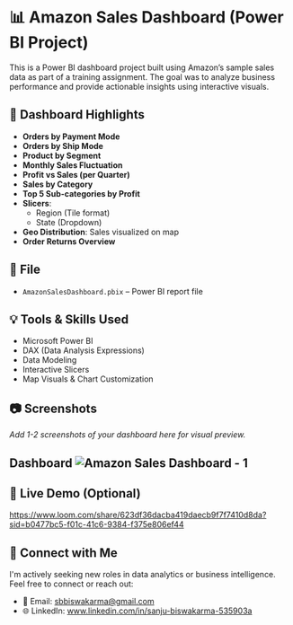 # 📊 Amazon Sales Dashboard (Power BI Project)

This is a Power BI dashboard project built using Amazon’s sample sales data as part of a training assignment. The goal was to analyze business performance and provide actionable insights using interactive visuals.

## 🔧 Dashboard Highlights

- **Orders by Payment Mode**
- **Orders by Ship Mode**
- **Product by Segment**
- **Monthly Sales Fluctuation**
- **Profit vs Sales (per Quarter)**
- **Sales by Category**
- **Top 5 Sub-categories by Profit**
- **Slicers**:
  - Region (Tile format)
  - State (Dropdown)
- **Geo Distribution**: Sales visualized on map
- **Order Returns Overview**

## 📁 File

- `AmazonSalesDashboard.pbix` – Power BI report file

## 💡 Tools & Skills Used

- Microsoft Power BI
- DAX (Data Analysis Expressions)
- Data Modeling
- Interactive Slicers
- Map Visuals & Chart Customization

## 📷 Screenshots

_Add 1-2 screenshots of your dashboard here for visual preview._


## Dashboard ![Amazon Sales Dashboard - 1](https://github.com/user-attachments/assets/7b1e7a3f-6dc6-4971-9f3e-2e48b563c989)

## 🔗 Live Demo (Optional)
https://www.loom.com/share/623df36dacba419daecb9f7f7410d8da?sid=b0477bc5-f01c-41c6-9384-f375e806ef44
## 🙌 Connect with Me

I'm actively seeking new roles in data analytics or business intelligence.  
Feel free to connect or reach out:

- 📧 Email: sbbiswakarma@gmail.com  
- 🌐 LinkedIn: www.linkedin.com/in/sanju-biswakarma-535903a 
